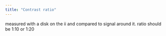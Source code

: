 ```yaml
---
title: "Contrast ratio"
---
```

measured with a disk on the ii and compared to signal around it. ratio should be 1:10 or 1:20

